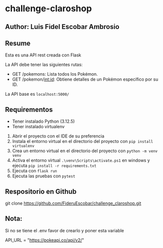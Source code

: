 # challenge-claroshop
## Author: Luis Fidel Escobar Ambrosio

## Resume

Esta es una API rest creada con Flask

La API debe tener las siguientes rutas:

- GET /pokemons: Lista todos los Pokémon.
- GET /pokemon/<int:id>: Obtiene detalles de un Pokémon específico por su ID.

La API base es `localhost:5000/`

## Requirementos

- Tener instalado Python (3.12.5)
- Tener instalado virtualenv
  

1. Abrir el proyecto con el IDE de su preferencia
2. Instala el entorno virtual en el directorio del proyecto con `pip install virtualenv`
3. Crea un entorno virtual en el directorio del proyecto con `python -m venv venv`
4. Activa el entorno virtual `.\venv\Scripts\activate.ps1` en windows y ejecuta 
`pip install -r requirements.txt`
5. Ejecuta con  `flask run`
6. Ejecuta las pruebas con   `pytest`

## Respositorio en Github

git clone https://github.com/FideruEscobar/challenge_claroshop.git

## Nota:

Si no se tiene el .env favor de crearlo y poner esta variable

API_URL = "https://pokeapi.co/api/v2/"



